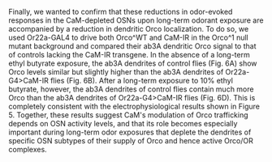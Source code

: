 Finally, we wanted to confirm that these reductions in odor-evoked responses in the CaM-depleted OSNs upon long-term odorant exposure are accompanied by a reduction in dendritic Orco localization.
To do so, we used Or22a-GAL4 to drive both Orco^WT and CaM-IR in the Orco^1 null mutant background and compared their ab3A dendritic Orco signal to that of controls lacking the CaM-IR transgene.
In the absence of a long-term ethyl butyrate exposure, the ab3A dendrites of control flies (Fig. 6A) show Orco levels similar but slightly higher than the ab3A dendrites of Or22a-G4>CaM-IR flies (Fig. 6B).
After a long-term exposure to 10% ethyl butyrate, however, the ab3A dendrites of control flies contain much more Orco than the ab3A dendrites of Or22a-G4>CaM-IR flies (Fig. 6D).
This is completely consistent with the electrophysiological results shown in Figure 5.
Together, these results suggest CaM's modulation of Orco trafficking depends on OSN activity levels, and that its role becomes especially important during long-term odor exposures that deplete the dendrites of specific OSN subtypes of their supply of Orco and hence active Orco/OR complexes.